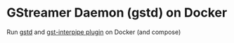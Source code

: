 # GStreamer Daemon (gstd) on Docker

Run [gstd](https://github.com/RidgeRun/gstd-1.x) and [gst-interpipe plugin](https://github.com/RidgeRun/gst-interpipe) on Docker (and compose)
